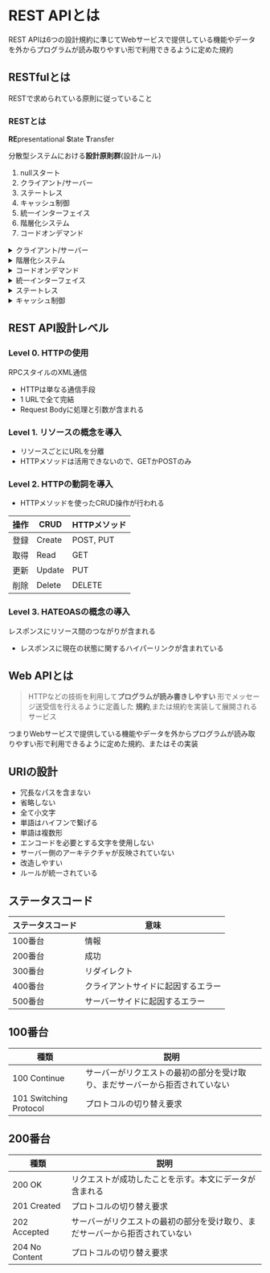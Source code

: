# REST APIとは

REST APIは6つの設計規約に準じてWebサービスで提供している機能やデータを外からプログラムが読み取りやすい形で利用できるように定めた規約

## RESTfulとは
RESTで求められている原則に従っていること　

### RESTとは
**RE**presentational **S**tate **T**ransfer

分散型システムにおける**設計原則群**(設計ルール)

1. nullスタート
2. クライアント/サーバー
3. ステートレス
4. キャッシュ制御
5. 統一インターフェイス
6. 階層化システム
7. コードオンデマンド

<details>
<summary>クライアント/サーバー</summary>

1. 画面(UI)とデータで関心事を分離
2. クライアント側がトリガー、サーバー側は受け身

</details>

<details>
<summary>階層化システム</summary>

- メリット

各システム(コンポーネント)に役割を決めて独立させることで、進化と再利用が促進できる

- デメリット

データ処理にオーバーヘッドが発生

ユーザーから見ると応答が悪く見える

 **キャッシュを利用すると改善が見込める**

</details>

<details>
<summary>コードオンデマンド</summary>

クライアントコードをダウンロードして実行できる

**リリース後にクライアントコードを変更できる**

i.e. HTMLの更新

- メリット

リリース済みのクライアントに対して機能追加ができる

サーバーの負荷が下がる (クライアントに処理が移譲できるため)

- デメリット

評価環境が複雑になる

</details>

<details>
<summary>統一インターフェイス</summary>

4つの規約

1. リソースの識別

URIを用いてサーバーに保存されたデータを識別する

**URIはリソースを識別するもので動作は含まない**
2. 表現を用いたリソース操作

クライアントからサーバーへ編集リクエストをする際に、認証情報などの追加情報を付与する。

i.e Bearer Token

3. 自己記述メッセージ

メッセージ内容が何であるかヘッダーに記述されている

レスポンスに含まれるメタデータ(ヘッダー情報)で内容がわかる

4. アプリケーション状態エンジンとしてのハイパーメディア (HATEOAS)

レスポンスに現在の状態を踏まえて関連するハイパーリンクが含まれている

i.e. 検索結果ページにおける次のページ
</details>

<details>
<summary>ステートレス</summary>
サーバーはリクエストだけでコンテキストを理解できる

- サーバーは保存されたコンテキスト情報は使わない (サーバーセッションは使わない)

- 状態はクライアント上に保存される (リクエストに全て含める)

リクエストに状態情報が含まれるためリクエストが独立する

</details>

<details>
<summary>キャッシュ制御</summary>
クライアントはレスポンスをキャッシュできる

- レスポンスは明示的にまたは暗黙的にキャッシュ可能
- キャッシュを適切に行うことでクライアント/サーバー間の通信が排除されユーザー体験の向上、リソース効率の向上、拡張性の向上が見込める

</details>

## REST API設計レベル

### Level 0. HTTPの使用
RPCスタイルのXML通信
  - HTTPは単なる通信手段
  - 1 URLで全て完結
  - Request Bodyに処理と引数が含まれる
### Level 1. リソースの概念を導入
  - リソースごとにURLを分離
  - HTTPメソッドは活用できないので、GETかPOSTのみ
### Level 2. HTTPの動詞を導入
  - HTTPメソッドを使ったCRUD操作が行われる

| 操作 | CRUD | HTTPメソッド |
| ----------- | ----------- | ------------ |
| 登録 | Create | POST, PUT |
| 取得 | Read | GET |
| 更新 | Update | PUT |
| 削除 | Delete | DELETE |

### Level 3. HATEOASの概念の導入

レスポンスにリソース間のつながりが含まれる

  - レスポンスに現在の状態に関するハイパーリンクが含まれている

## Web APIとは
> HTTPなどの技術を利用して**プログラムが読み書きしやすい**
> 形でメッセージ送受信を行えるように定義した
> **規約**,または規約を実装して展開されるサービス

つまりWebサービスで提供している機能やデータを外からプログラムが読み取りやすい形で利用できるように定めた規約、またはその実装

## URIの設計

- 冗長なパスを含まない
- 省略しない
- 全て小文字
- 単語はハイフンで繋げる
- 単語は複数形
- エンコードを必要とする文字を使用しない
- サーバー側のアーキテクチャが反映されていない
- 改造しやすい
- ルールが統一されている

## ステータスコード

| ステータスコード | 意味 |
| ----------- | ----------- |
| 100番台 | 情報 |
| 200番台 | 成功 |
| 300番台 | リダイレクト |
| 400番台 | クライアントサイドに起因するエラー |
| 500番台 | サーバーサイドに起因するエラー |

## 100番台

| 種類 | 説明 |
| ----------- | ----------- |
| 100 Continue | サーバーがリクエストの最初の部分を受け取り、まだサーバーから拒否されていない |
| 101 Switching Protocol | プロトコルの切り替え要求 |

## 200番台

| 種類 | 説明 |
| ----------- | ----------- |
| 200 OK | リクエストが成功したことを示す。本文にデータが含まれる |
| 201 Created | プロトコルの切り替え要求 |
| 202 Accepted | サーバーがリクエストの最初の部分を受け取り、まだサーバーから拒否されていない |
| 204 No Content | プロトコルの切り替え要求 |
